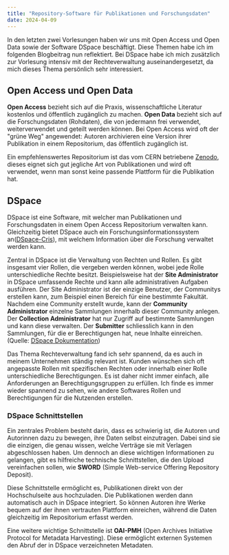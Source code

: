 ```yaml
---
title: "Repository-Software für Publikationen und Forschungsdaten"
date: 2024-04-09
---
```


In den letzten zwei Vorlesungen haben wir uns mit Open Access und Open Data sowie der Software DSpace beschäftigt. Diese Themen habe ich im folgenden Blogbeitrag nun reflektiert. Bei DSpace habe ich mich zusätzlich zur Vorlesung intensiv mit der Rechteverwaltung auseinandergesetzt, da mich dieses Thema persönlich sehr interessiert.

## Open Access und Open Data

**Open Access** bezieht sich auf die Praxis, wissenschaftliche Literatur kostenlos und öffentlich zugänglich zu machen. **Open Data** bezieht sich auf die Forschungsdaten (Rohdaten), die von jedermann frei verwendet, weiterverwendet und geteilt werden können. Bei Open Access wird oft der "grüne Weg" angewendet: Autoren archivieren eine Version ihrer Publikation in einem Repositorium, das öffentlich zugänglich ist. 

Ein empfehlenswertes Repositorium ist das vom CERN betriebene [Zenodo](https://zenodo.org), dieses eignet sich gut jegliche Art von Publikationen und wird oft verwendet, wenn man sonst keine passende Plattform für die Publikation hat. 


## DSpace

DSpace ist eine Software, mit welcher man Publikationen und Forschungsdaten in einem Open Access Repositorium verwalten kann. Gleichzeitig bietet DSpace auch ein Forschungsinformationssystem an([DSpace-Cris](https://wiki.lyrasis.org/display/DSPACECRIS)), mit welchem Information über die Forschung verwaltet werden kann. 

Zentral in DSpace ist die Verwaltung von Rechten und Rollen. Es gibt insgesamt vier Rollen, die vergeben werden können, wobei jede Rolle unterschiedliche Rechte besitzt. Beispielsweise hat der **Site Administrator** in DSpace umfassende Rechte und kann alle administrativen Aufgaben ausführen. Der Site Administrator ist der einzige Benutzer, der Communitys erstellen kann, zum Beispiel einen Bereich für eine bestimmte Fakultät. Nachdem eine Community erstellt wurde, kann der **Community Administrator** einzelne Sammlungen innerhalb dieser Community anlegen. Der **Collection Administrator** hat nur Zugriff auf bestimmte Sammlungen und kann diese verwalten. Der **Submitter** schliesslich kann in den Sammlungen, für die er Berechtigungen hat, neue Inhalte einreichen. (Quelle: [DSpace Dokumentation](https://wiki.lyrasis.org/display/DSDOC7x/Community+and+Collection+management))

Das Thema Rechteverwaltung fand ich sehr spannend, da es auch in meinem Unternehmen ständig relevant ist. Kunden wünschen sich oft angepasste Rollen mit spezifischen Rechten oder innerhalb einer Rolle unterschiedliche Berechtigungen. Es ist daher nicht immer einfach, alle Anforderungen an Berechtigungsgruppen zu erfüllen. Ich finde es immer wieder spannend zu sehen, wie andere Softwares Rollen und Berechtigungen für die Nutzenden erstellen.

### DSpace Schnittstellen

Ein zentrales Problem besteht darin, dass es schwierig ist, die Autoren und Autorinnen dazu zu bewegen, ihre Daten selbst einzutragen. Dabei sind sie die einzigen, die genau wissen, welche Verträge sie mit Verlagen abgeschlossen haben. Um dennoch an diese wichtigen Informationen zu gelangen, gibt es hilfreiche technische Schnittstellen, die den Upload vereinfachen sollen, wie **SWORD** (Simple Web-service Offering Repository Deposit). 

Diese Schnittstelle ermöglicht es, Publikationen direkt von der Hochschulseite aus hochzuladen. Die Publikationen werden dann automatisch auch in DSpace integriert. So können Autoren ihre Werke bequem auf der ihnen vertrauten Plattform einreichen, während die Daten gleichzeitig im Repositorium erfasst werden.

Eine weitere wichtige Schnittstelle ist **OAI-PMH** (Open Archives Initiative Protocol for Metadata Harvesting). Diese ermöglicht externen Systemen den Abruf der in DSpace verzeichneten Metadaten.
